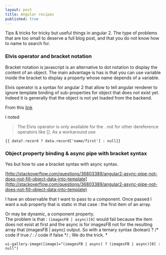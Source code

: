 ```yaml
---
layout: post
title: Angular recipes
published: true
---
```

Tips & tricks for tricky but useful things in angular 2. The type of problems that are too small  to deserve a full blog post, and that you do not know how to name to search for.

### Elvis operator and bracket notation

Bracket notation is javascript is an alternative to dot notation to display the content of an object. The main advantage is has is that you can use variable inside the bracket to display a property whose name depends of a variable.

Elvis operator is a syntax for angular 2 that allow to tell angular renderer to ignore template binding of sub-properties for object that does not exist yet. Indeed it is generally that the object is not yet loaded from the backend.

From this [link](http://stackoverflow.com/questions/35768768/angular2-using-elvis-operator-on-object-key-with-forward-slash)

I noted
> The Elvis operator is only available for the . not for other dereference operators like []. As a workaround use

```
{{ data?.record ? data.record['name/first'] : null}}
```

### Object property binding & async pipe with bracket syntax

Yes but how to use a bracket syntax with async syntax.


[http://stackoverflow.com/questions/36803389/angular2-async-pipe-not-does-not-fill-object-data-into-template](http://stackoverflow.com/questions/36803389/angular2-async-pipe-not-does-not-fill-object-data-into-template)


I have an observable that I want to pass to a component.
Once passed I want a sub property that is static in that case : the first item of an array.

Or may be dynamic, a component property.     
The problem is that : `(imagesFB | async)[0]` would fail because the item does not exist at first and the async is for imagesFB not for the resulting array that (imagesFB | async) output.
So with a ternary syntax (bolean) ? /* code if true */ : /* code if false */ ;
We do the trick.
*
```
ui-gallery-image([image]="(imagesFB | async) ? (imagesFB | async)[0] : null")
```

